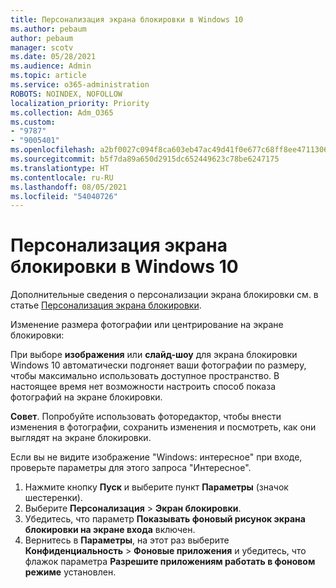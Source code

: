 ```yaml
---
title: Персонализация экрана блокировки в Windows 10
ms.author: pebaum
author: pebaum
manager: scotv
ms.date: 05/28/2021
ms.audience: Admin
ms.topic: article
ms.service: o365-administration
ROBOTS: NOINDEX, NOFOLLOW
localization_priority: Priority
ms.collection: Adm_O365
ms.custom:
- "9787"
- "9005401"
ms.openlocfilehash: a2bf0027c094f8ca603eb47ac49d41f0e677c68ff8ee4711306d037bf826255c
ms.sourcegitcommit: b5f7da89a650d2915dc652449623c78be6247175
ms.translationtype: HT
ms.contentlocale: ru-RU
ms.lasthandoff: 08/05/2021
ms.locfileid: "54040726"
---
```

# <a name="personalize-your-lock-screen-in-windows-10"></a>Персонализация экрана блокировки в Windows 10

Дополнительные сведения о персонализации экрана блокировки см. в статье [Персонализация экрана блокировки](https://support.microsoft.com/windows/personalize-your-lock-screen-81dab9b0-35cf-887c-84a0-6de8ef72bea0).

Изменение размера фотографии или центрирование на экране блокировки:

При выборе **изображения** или **слайд-шоу** для экрана блокировки Windows 10 автоматически подгоняет ваши фотографии по размеру, чтобы максимально использовать доступное пространство. В настоящее время нет возможности настроить способ показа фотографий на экране блокировки.

**Совет**. Попробуйте использовать фоторедактор, чтобы внести изменения в фотографии, сохранить изменения и посмотреть, как они выглядят на экране блокировки.

Если вы не видите изображение "Windows: интересное" при входе, проверьте параметры для этого запроса "Интересное". 

1. Нажмите кнопку **Пуск** и выберите пункт **Параметры** (значок шестеренки).
1. Выберите **Персонализация** > **Экран блокировки**.
1. Убедитесь, что параметр **Показывать фоновый рисунок экрана блокировки на экране входа** включен.
1. Вернитесь в **Параметры**, на этот раз выберите **Конфиденциальность** > **Фоновые приложения** и убедитесь, что флажок параметра **Разрешите приложениям работать в фоновом режиме** установлен.